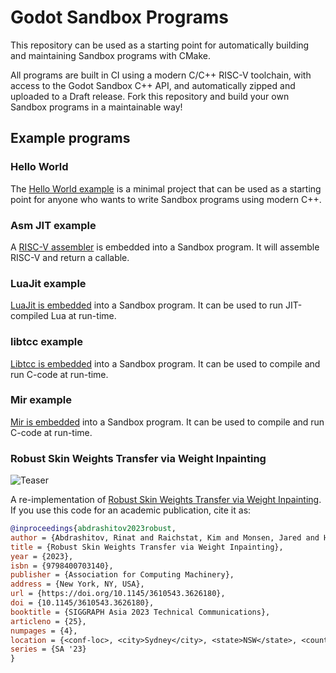 # Godot Sandbox Programs

This repository can be used as a starting point for automatically building and maintaining Sandbox programs with CMake.

All programs are built in CI using a modern C/C++ RISC-V toolchain, with access to the Godot Sandbox C++ API, and automatically zipped and uploaded to a Draft release. Fork this repository and build your own Sandbox programs in a maintainable way!


## Example programs

### Hello World

The [Hello World example](/programs/hello-world) is a minimal project that can be used as a starting point for anyone who wants to write Sandbox programs using modern C++.

### Asm JIT example

A [RISC-V assembler](/programs/asm) is embedded into a Sandbox program. It will assemble RISC-V and return a callable.

### LuaJit example

[LuaJit is embedded](/programs/luajit) into a Sandbox program. It can be used to run JIT-compiled Lua at run-time.

### libtcc example

[Libtcc is embedded](/programs/libtcc) into a Sandbox program. It can be used to compile and run C-code at run-time.

### Mir example

[Mir is embedded](/programs/mir) into a Sandbox program. It can be used to compile and run C-code at run-time.

### Robust Skin Weights Transfer via Weight Inpainting

![Teaser](https://www.dgp.toronto.edu/~rinat/projects/RobustSkinWeightsTransfer/teaser.jpg)

A re-implementation of [Robust Skin Weights Transfer via Weight Inpainting](https://www.dgp.toronto.edu/~rinat/projects/RobustSkinWeightsTransfer/index.html). If you use this code for an academic publication, cite it as:

```bib
@inproceedings{abdrashitov2023robust,
author = {Abdrashitov, Rinat and Raichstat, Kim and Monsen, Jared and Hill, David},
title = {Robust Skin Weights Transfer via Weight Inpainting},
year = {2023},
isbn = {9798400703140},
publisher = {Association for Computing Machinery},
address = {New York, NY, USA},
url = {https://doi.org/10.1145/3610543.3626180},
doi = {10.1145/3610543.3626180},
booktitle = {SIGGRAPH Asia 2023 Technical Communications},
articleno = {25},
numpages = {4},
location = {<conf-loc>, <city>Sydney</city>, <state>NSW</state>, <country>Australia</country>, </conf-loc>},
series = {SA '23}
}
```
